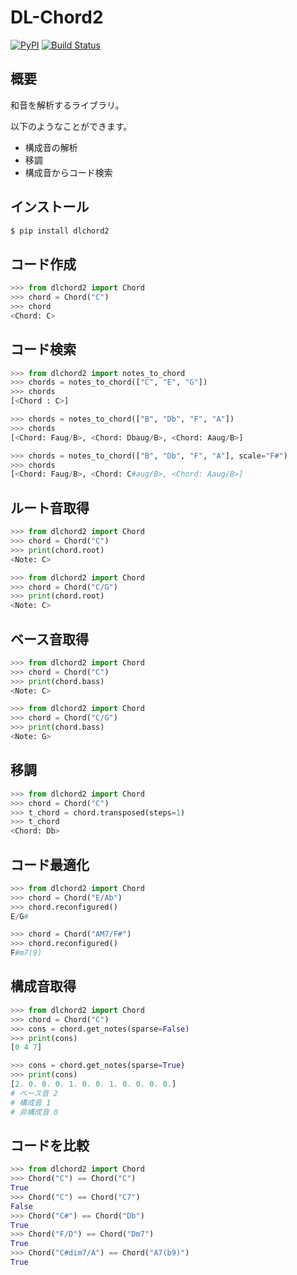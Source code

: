 # DL-Chord2
[![PyPI](https://img.shields.io/pypi/v/dlchord2.svg)](https://pypi.org/project/dlchord2)
[![Build Status](https://travis-ci.com/anime-song/DLChord-2.svg?branch=master)](https://travis-ci.com/anime-song/DLChord-2)
## 概要
和音を解析するライブラリ。

以下のようなことができます。

- 構成音の解析
- 移調
- 構成音からコード検索

## インストール
```sh
$ pip install dlchord2
```

## コード作成
```python
>>> from dlchord2 import Chord
>>> chord = Chord("C")
>>> chord
<Chord: C>
```

## コード検索
```python
>>> from dlchord2 import notes_to_chord
>>> chords = notes_to_chord(["C", "E", "G"])
>>> chords
[<Chord : C>]

>>> chords = notes_to_chord(["B", "Db", "F", "A"])
>>> chords
[<Chord: Faug/B>, <Chord: Dbaug/B>, <Chord: Aaug/B>]

>>> chords = notes_to_chord(["B", "Db", "F", "A"], scale="F#")
>>> chords
[<Chord: Faug/B>, <Chord: C#aug/B>, <Chord: Aaug/B>]
```

## ルート音取得
```python
>>> from dlchord2 import Chord
>>> chord = Chord("C")
>>> print(chord.root)
<Note: C>

>>> from dlchord2 import Chord
>>> chord = Chord("C/G")
>>> print(chord.root)
<Note: C>

```

## ベース音取得
```python
>>> from dlchord2 import Chord
>>> chord = Chord("C")
>>> print(chord.bass)
<Note: C>

>>> from dlchord2 import Chord
>>> chord = Chord("C/G")
>>> print(chord.bass)
<Note: G>

```


## 移調
```python
>>> from dlchord2 import Chord
>>> chord = Chord("C")
>>> t_chord = chord.transposed(steps=1)
>>> t_chord
<Chord: Db>
```

## コード最適化
```python
>>> from dlchord2 import Chord
>>> chord = Chord("E/Ab")
>>> chord.reconfigured()
E/G#

>>> chord = Chord("AM7/F#")
>>> chord.reconfigured()
F#m7(9)
```


## 構成音取得
```python
>>> from dlchord2 import Chord
>>> chord = Chord("C")
>>> cons = chord.get_notes(sparse=False)
>>> print(cons)
[0 4 7]

>>> cons = chord.get_notes(sparse=True)
>>> print(cons)
[2. 0. 0. 0. 1. 0. 0. 1. 0. 0. 0. 0.]
# ベース音 2
# 構成音 1
# 非構成音 0
```

## コードを比較
```python
>>> from dlchord2 import Chord
>>> Chord("C") == Chord("C")
True
>>> Chord("C") == Chord("C7")
False
>>> Chord("C#") == Chord("Db")
True
>>> Chord("F/D") == Chord("Dm7")
True
>>> Chord("C#dim7/A") == Chord("A7(b9)")
True
```
